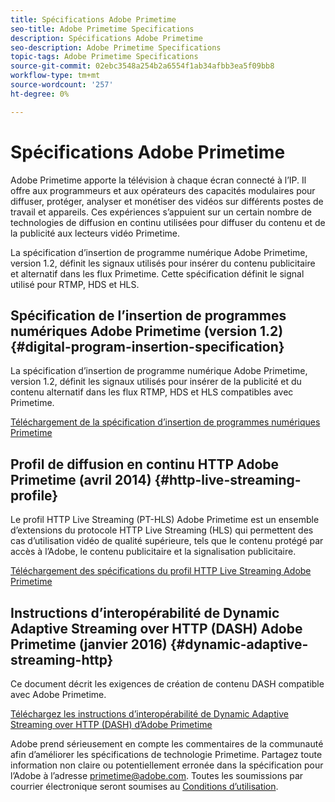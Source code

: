 ```yaml
---
title: Spécifications Adobe Primetime
seo-title: Adobe Primetime Specifications
description: Spécifications Adobe Primetime
seo-description: Adobe Primetime Specifications
topic-tags: Adobe Primetime Specifications
source-git-commit: 02ebc3548a254b2a6554f1ab34afbb3ea5f09bb8
workflow-type: tm+mt
source-wordcount: '257'
ht-degree: 0%

---
```


# Spécifications Adobe Primetime

Adobe Primetime apporte la télévision à chaque écran connecté à l’IP. Il offre aux programmeurs et aux opérateurs des capacités modulaires pour diffuser, protéger, analyser et monétiser des vidéos sur différents postes de travail et appareils. Ces expériences s’appuient sur un certain nombre de technologies de diffusion en continu utilisées pour diffuser du contenu et de la publicité aux lecteurs vidéo Primetime.

La spécification d’insertion de programme numérique Adobe Primetime, version 1.2, définit les signaux utilisés pour insérer du contenu publicitaire et alternatif dans les flux Primetime. Cette spécification définit le signal utilisé pour RTMP, HDS et HLS.

## Spécification de l’insertion de programmes numériques Adobe Primetime (version 1.2) {#digital-program-insertion-specification}

La spécification d’insertion de programme numérique Adobe Primetime, version 1.2, définit les signaux utilisés pour insérer de la publicité et du contenu alternatif dans les flux RTMP, HDS et HLS compatibles avec Primetime.

[Téléchargement de la spécification d’insertion de programmes numériques Primetime](assets/PrimetimeDigitalProgramInsertionSignalingSpecification.pdf)

## Profil de diffusion en continu HTTP Adobe Primetime (avril 2014) {#http-live-streaming-profile}

Le profil HTTP Live Streaming (PT-HLS) Adobe Primetime est un ensemble d’extensions du protocole HTTP Live Streaming (HLS) qui permettent des cas d’utilisation vidéo de qualité supérieure, tels que le contenu protégé par accès à l’Adobe, le contenu publicitaire et la signalisation publicitaire.

[Téléchargement des spécifications du profil HTTP Live Streaming Adobe Primetime](assets/PrimetimeHLS_April2014.pdf)

## Instructions d’interopérabilité de Dynamic Adaptive Streaming over HTTP (DASH) Adobe Primetime (janvier 2016) {#dynamic-adaptive-streaming-http}

Ce document décrit les exigences de création de contenu DASH compatible avec Adobe Primetime.

[Téléchargez les instructions d’interopérabilité de Dynamic Adaptive Streaming over HTTP (DASH) d’Adobe Primetime](assets/PrimetimeDASH_Jan2016.pdf)

Adobe prend sérieusement en compte les commentaires de la communauté afin d’améliorer les spécifications de technologie Primetime. Partagez toute information non claire ou potentiellement erronée dans la spécification pour l’Adobe à l’adresse primetime@adobe.com. Toutes les soumissions par courrier électronique seront soumises au [Conditions d’utilisation](https://www.adobe.com/legal/terms.html).
